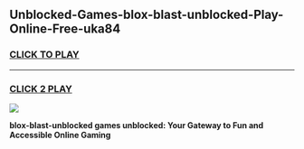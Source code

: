 
## Unblocked-Games-blox-blast-unblocked-Play-Online-Free-uka84
<h3>
<a href="https://premium76.site?title=blox-blast-unblocked&ref=26A">CLICK TO PLAY</a></h3>
<hr>

<h3>
<a href="https://premium76.site?title=blox-blast-unblocked&ref=26A">CLICK 2 PLAY</a>
  
</h3>

<a href="https://premium76.site?title=blox-blast-unblocked&ref=26A"><img src="https://clearcache.store/games.png"></a>


**blox-blast-unblocked games unblocked: Your Gateway to Fun and Accessible Online Gaming**
